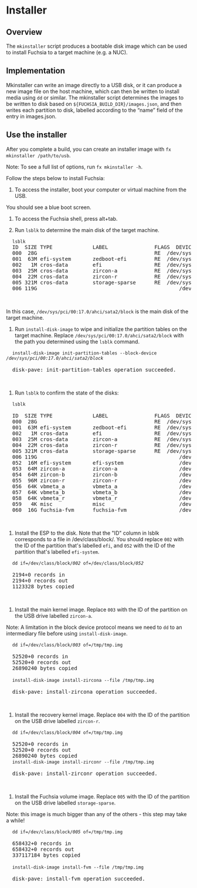 # Installer

## Overview

The `mkinstaller` script produces a bootable disk image which can be used to
install Fuchsia to a target machine (e.g. a NUC).


## Implementation

Mkinstaller can write an image directly to a USB disk, or it can produce a new
image file on the host machine, which can then be written to install media using
`dd` or similar. The mkinstaller script determines the images to be written to
disk based on `${FUCHSIA_BUILD_DIR}/images.json`, and then writes each partition
to disk, labelled according to the “name” field of the entry in images.json.


## Use the installer

After you complete a build, you can create an installer image with
`fx mkinstaller /path/to/usb`.

Note: To see a full list of options, run `fx mkinstaller -h`.

Follow the steps below to install Fuchsia:

1. To access the installer, boot your computer or virtual machine from the USB.

  You should see a blue boot screen.

1. To access the Fuchsia shell, press alt+tab.

1. Run `lsblk` to determine the main disk of the target machine.

  <pre class="prettyprint">
  <code class="devsite-terminal">lsblk</code>
  <span class="no-select">ID  SIZE TYPE         	LABEL            	FLAGS  DEVICE
  000  28G                                   	RE 	/dev/sys/pci/00:14.0/xhci/usb-bus/001/001/ifc-000/ums/lun-000/block
  001  63M efi-system   	zedboot-efi      	RE 	/dev/sys/pci/00:14.0/xhci/usb-bus/001/001/ifc-000/ums/lun-000/block/part-000/block
  002   1M cros-data    	efi              	RE 	/dev/sys/pci/00:14.0/xhci/usb-bus/001/001/ifc-000/ums/lun-000/block/part-001/block
  003  25M cros-data    	zircon-a         	RE 	/dev/sys/pci/00:14.0/xhci/usb-bus/001/001/ifc-000/ums/lun-000/block/part-002/block
  004  22M cros-data    	zircon-r         	RE 	/dev/sys/pci/00:14.0/xhci/usb-bus/001/001/ifc-000/ums/lun-000/block/part-003/block
  005 321M cros-data    	storage-sparse   	RE 	/dev/sys/pci/00:14.0/xhci/usb-bus/001/001/ifc-000/ums/lun-000/block/part-004/block
  006 119G                                          	/dev/sys/pci/00:17.0/ahci/sata2/block
  </span>
  </pre>

  In this case, `/dev/sys/pci/00:17.0/ahci/sata2/block` is the main disk of the
  target machine.

1. Run `install-disk-image` to wipe and initialize the partition tables on the
  target machine. Replace `/dev/sys/pci/00:17.0/ahci/sata2/block` with the path
  you determined using the `lsblk` command.

  <pre class="prettyprint">
  <code class="devsite-terminal">install-disk-image init-partition-tables --block-device <var>/dev/sys/pci/00:17.0/ahci/sata2/block</var></code>
  <span class="no-select">
  disk-pave: init-partition-tables operation succeeded.
  </span>
  </pre>

1. Run `lsblk` to confirm the state of the disks:

  <pre class="prettyprint">
  <code class="devsite-terminal">lsblk</code>
  <span class="no-select">
  ID  SIZE TYPE         	LABEL            	FLAGS  DEVICE
  000  28G                                   	RE 	/dev/sys/pci/00:14.0/xhci/usb-bus/001/001/ifc-000/ums/lun-000/block
  001  63M efi-system   	zedboot-efi      	RE 	/dev/sys/pci/00:14.0/xhci/usb-bus/001/001/ifc-000/ums/lun-000/block/part-000/block
  002   1M cros-data    	efi              	RE 	/dev/sys/pci/00:14.0/xhci/usb-bus/001/001/ifc-000/ums/lun-000/block/part-001/block
  003  25M cros-data    	zircon-a         	RE 	/dev/sys/pci/00:14.0/xhci/usb-bus/001/001/ifc-000/ums/lun-000/block/part-002/block
  004  22M cros-data    	zircon-r         	RE 	/dev/sys/pci/00:14.0/xhci/usb-bus/001/001/ifc-000/ums/lun-000/block/part-003/block
  005 321M cros-data    	storage-sparse   	RE 	/dev/sys/pci/00:14.0/xhci/usb-bus/001/001/ifc-000/ums/lun-000/block/part-004/block
  006 119G                                          	/dev/sys/pci/00:17.0/ahci/sata2/block
  052  16M efi-system   	efi-system              	/dev/sys/pci/00:17.0/ahci/sata2/block/part-000/block
  053  64M zircon-a     	zircon-a                	/dev/sys/pci/00:17.0/ahci/sata2/block/part-001/block
  054  64M zircon-b     	zircon-b                	/dev/sys/pci/00:17.0/ahci/sata2/block/part-002/block
  055  96M zircon-r     	zircon-r                	/dev/sys/pci/00:17.0/ahci/sata2/block/part-003/block
  056  64K vbmeta_a     	vbmeta_a                	/dev/sys/pci/00:17.0/ahci/sata2/block/part-004/block
  057  64K vbmeta_b     	vbmeta_b                	/dev/sys/pci/00:17.0/ahci/sata2/block/part-005/block
  058  64K vbmeta_r     	vbmeta_r                	/dev/sys/pci/00:17.0/ahci/sata2/block/part-006/block
  059   4K misc         	misc                    	/dev/sys/pci/00:17.0/ahci/sata2/block/part-007/block
  060  16G fuchsia-fvm  	fuchsia-fvm             	/dev/sys/pci/00:17.0/ahci/sata2/block/part-008/block
  </span>
  </pre>

1. Install the ESP to the disk. Note that the "ID" column in lsblk
  corresponds to a file in /dev/class/block/<ID>. You should replace
  `002` with the ID of the partition that's labelled `efi`, and `052`
  with the ID of the partition that's labelled `efi-system`.


  <pre class="prettyprint">
  <code class="devsite-terminal">dd if=/dev/class/block/<var>002</var> of=/dev/class/block/<var>052</var></code>
  <span class="no-select">
  2194+0 records in
  2194+0 records out
  1123328 bytes copied
  </span>
  </pre>

1. Install the main kernel image. Replace `003` with the ID of the partition on
  the USB drive labelled `zircon-a`.

  Note: A limitation in the block device protocol means we need
  to `dd` to an intermediary file before using `install-disk-image`.

  <pre class="prettyprint">
  <code class="devsite-terminal">dd if=/dev/class/block/<var>003</var> of=/tmp/tmp.img</code>
  <span class="no-select">
  52520+0 records in
  52520+0 records out
  26890240 bytes copied
  </span>
  <code class="devsite-terminal">install-disk-image install-zircona --file /tmp/tmp.img</code>
  <span class="no-select">
  disk-pave: install-zircona operation succeeded.
  </span>
  </pre>

1. Install the recovery kernel image. Replace `004` with the ID of the partition
  on the USB drive labelled `zircon-r`.

  <pre class="prettyprint">
  <code class="devsite-terminal">dd if=/dev/class/block/<var>004</var> of=/tmp/tmp.img</code>
  <span class="no-select">
  52520+0 records in
  52520+0 records out
  26890240 bytes copied
  <code class="devsite-terminal">install-disk-image install-zirconr --file /tmp/tmp.img</code>
  <span class="no-select">
  disk-pave: install-zirconr operation succeeded.
  </span>
  </pre>

1. Install the Fuchsia volume image. Replace `005` with the ID of the partition
  on the USB drive labelled `storage-sparse`.

  Note: this image is much bigger than any of the others - this step
  may take a while!

  <pre class="prettyprint">
  <code class="devsite-terminal">dd if=/dev/class/block/<var>005</var> of=/tmp/tmp.img</code>
  <span class="no-select">
  658432+0 records in
  658432+0 records out
  337117184 bytes copied
  </span>
  <code class="devsite-terminal">install-disk-image install-fvm --file /tmp/tmp.img</code>
  <span class="no-select">
  disk-pave: install-fvm operation succeeded.
  </span>
  </pre>

